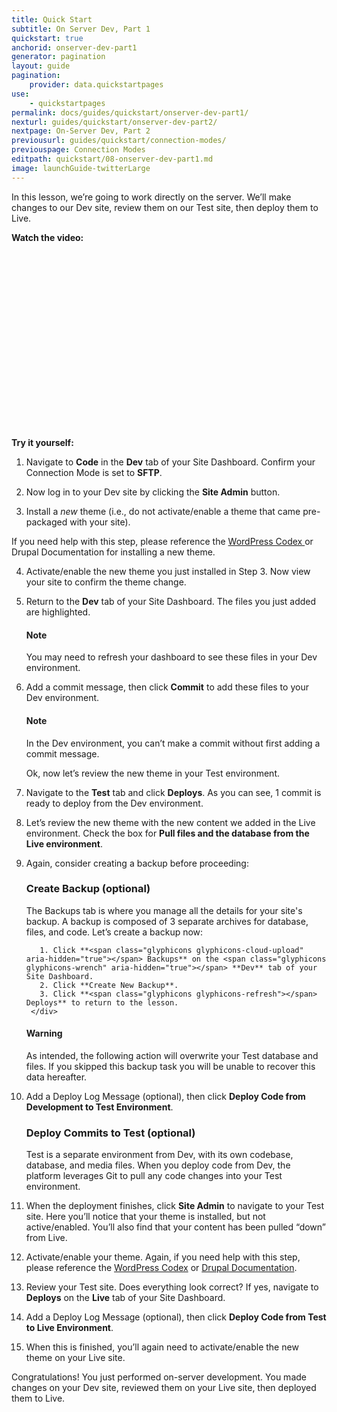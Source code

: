 ```yaml
---
title: Quick Start
subtitle: On Server Dev, Part 1
quickstart: true
anchorid: onserver-dev-part1
generator: pagination
layout: guide
pagination:
    provider: data.quickstartpages
use:
    - quickstartpages
permalink: docs/guides/quickstart/onserver-dev-part1/
nexturl: guides/quickstart/onserver-dev-part2/
nextpage: On-Server Dev, Part 2
previousurl: guides/quickstart/connection-modes/
previouspage: Connection Modes
editpath: quickstart/08-onserver-dev-part1.md
image: launchGuide-twitterLarge
---
```


In this lesson, we’re going to work directly on the server. We’ll make changes to our Dev site, review them on our Test site, then deploy them to Live.

**Watch the video:**
<div class="panel panel-drop panel-guide">
<script src="//fast.wistia.com/embed/medias/s5be7ic569.jsonp" async></script><script src="//fast.wistia.com/assets/external/E-v1.js" async></script><div class="wistia_responsive_padding" style="padding:56.25% 0 0 0;position:relative;"><div class="wistia_responsive_wrapper" style="height:100%;left:0;position:absolute;top:0;width:100%;"><div class="wistia_embed wistia_async_s5be7ic569 videoFoam=true" style="height:100%;width:100%">&nbsp;</div></div></div>
</div>

**Try it yourself:**

1. Navigate to **<span class="glyphicons glyphicons-embed-close" aria-hidden="true"></span> Code** in the **<span class="glyphicons glyphicons-wrench" aria-hidden="true"></span> Dev** tab of your Site Dashboard. Confirm your Connection Mode is set to **SFTP**.

2. Now log in to your Dev site by clicking the **<span class="glyphicons glyphicons-new-window-alt" aria-hidden="true"></span> Site Admin** button.

3. Install a _new_ theme (i.e., do not activate/enable a theme that came pre-packaged with your site).

 If you need help with this step, please reference the <a href="https://codex.wordpress.org/Using_Themes#Adding_New_Themes_using_the_Administration_Panels">WordPress Codex <span class="glyphicons glyphicons-new-window-alt"></span></a> or <a href="https://www.drupal.org/docs/user_guide/en/extend-theme-install.html"><span class="glyphicons glyphicons-new-window-alt"></span></a> Drupal Documentation</a> for installing a new theme.

4. Activate/enable the new theme you just installed in Step 3. Now view your site to confirm the theme change.

5. Return to the **<span class="glyphicons glyphicons-wrench" aria-hidden="true"></span> Dev** tab of your Site Dashboard. The files you just added are highlighted.

    <div class="alert alert-info">
    <h4 class="info">Note</h4>
    <p>You may need to refresh your dashboard to see these files in your Dev environment.
    </p></div>

6. Add a commit message, then click **Commit** to add these files to your Dev environment.

    <div class="alert alert-info">
    <h4 class="info">Note</h4>
    <p>In the Dev environment, you can’t make a commit without first adding a commit message.
    </p></div>

    Ok, now let’s review the new theme in your Test environment.

7. Navigate to the **<span class="glyphicons glyphicons-equalizer" aria-hidden="true"></span> Test** tab and click **<span class="glyphicons glyphicons-refresh" aria-hidden="true"></span> Deploys**. As you can see, 1 commit is ready to deploy from the Dev environment.  

8. Let’s review the new theme with the new content we added in the Live environment. Check the box for **Pull files and the database from the Live environment**.

9. Again, consider creating a backup before proceeding:

    <div class="panel panel-drop panel-guide" id="accordion">
      <div class="panel-heading panel-drop-heading">
         <a class="accordion-toggle panel-drop-title collapsed" data-toggle="collapse" data-parent="#accordion" data-proofer-ignore data-target="#create-backup"><h3 class="panel-title panel-drop-title" style="cursor:pointer;">Create Backup (optional)</h3></a>
      </div>
      <div id="create-backup" class="collapse">
        <div class="panel-inner" markdown="1">
          The Backups tab is where you manage all the details for your site's backup. A backup is composed of 3 separate archives for database, files, and code. Let’s create a backup now:

          1. Click **<span class="glyphicons glyphicons-cloud-upload" aria-hidden="true"></span> Backups** on the <span class="glyphicons glyphicons-wrench" aria-hidden="true"></span> **Dev** tab of your Site Dashboard.
          2. Click **Create New Backup**.
          3. Click **<span class="glyphicons glyphicons-refresh"></span> Deploys** to return to the lesson.
        </div>
     </div>
    </div>

    <div class="alert alert-danger" role="alert">
      <h4 class="info">Warning</h4>
      <p>As intended, the following action will overwrite your Test database and files. If you skipped this backup task you will be unable to recover this data hereafter.</p>
    </div>

10. Add a Deploy Log Message (optional), then click **Deploy Code from Development to Test Environment**.

    <div class="panel panel-drop panel-guide" id="accordion">
       <div class="panel-heading panel-drop-heading">
          <a class="accordion-toggle panel-drop-title collapsed" data-toggle="collapse" data-parent="#accordion" data-proofer-ignore data-target="#understand-deploy"><h3 class="panel-title panel-drop-title" style="cursor:pointer;"><span style="line-height:.9" class="glyphicons glyphicons-lightbulb"></span> Deploy Commits to Test (optional)</h3></a>
        </div>
        <div id="understand-deploy" class="collapse">
          <div class="panel-inner" markdown="1">
            Test is a separate environment from Dev, with its own codebase, database, and media files. When you deploy code from Dev, the platform leverages Git to pull any code changes into your Test environment.
          </div>
        </div>
      </div>

11. When the deployment finishes, click **<span class="glyphicons glyphicons-new-window-alt" aria-hidden="true"></span> Site Admin** to navigate to your Test site. Here you’ll notice that your theme is installed, but not active/enabled. You’ll also find that your content has been pulled “down” from Live.

12. Activate/enable your theme. Again, if you need help with this step, please reference the [WordPress Codex](https://codex.wordpress.org/Using_Themes) or [Drupal Documentation](https://www.drupal.org/docs/user_guide/en/extend-theme-install.html).

13. Review your Test site. Does everything look correct? If yes, navigate to **<span class="glyphicons glyphicons-refresh" aria-hidden="true"></span> Deploys** on the **<span class="glyphicons glyphicons-cardio" aria-hidden="true"></span> Live** tab of your Site Dashboard.

14. Add a Deploy Log Message (optional), then click **Deploy Code from Test to Live Environment**.

15. When this is finished, you’ll again need to activate/enable the new theme on your Live site.

Congratulations! You just performed on-server development. You made changes on your Dev site, reviewed them on your Live site, then deployed them to Live.

